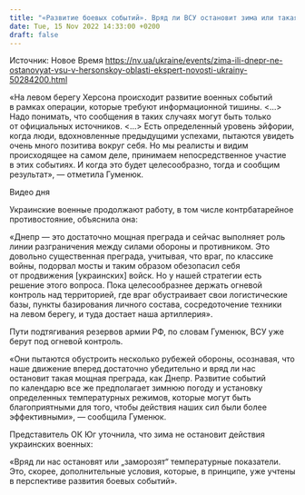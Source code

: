 ```yaml
---
title: "«Развитие боевых событий». Вряд ли ВСУ остановит зима или такая мощная преграда, как Днепр — Гуменюк о левобережье Херсонской области"
date: Tue, 15 Nov 2022 14:33:00 +0200
draft: false
---
```

Источник: Новое Время https://nv.ua/ukraine/events/zima-ili-dnepr-ne-ostanovyat-vsu-v-hersonskoy-oblasti-ekspert-novosti-ukrainy-50284200.html


«На левом берегу Херсона происходит развитие военных событий в рамках операции, которые требуют информационной тишины. <…> Надо понимать, что сообщения в таких случаях могут быть только от официальных источников. <...> Есть определенный уровень эйфории, когда люди, вдохновленные предыдущими успехами, пытаются увидеть очень много позитива вокруг себя. Но мы реалисты и видим происходящее на самом деле, принимаем непосредственное участие в этих событиях. И когда это будет целесообразно, тогда и сообщим результат», — отметила Гуменюк.

 Видео дня   

Украинские военные продолжают работу, в том числе контрбатарейное противостояние, объяснила она:

«Днепр — это достаточно мощная преграда и сейчас выполняет роль линии разграничения между силами обороны и противником. Это довольно существенная преграда, учитывая, что враг, по классике войны, подорвал мосты и таким образом обезопасил себя от продвижения [украинских] войск. Но у нашей стратегии есть решение этого вопроса. Пока целесообразнее держать огневой контроль над территорией, где враг обустраивает свои логистические базы, пункты базирования личного состава, сосредоточение техники на левом берегу, и туда достает наша артиллерия».

Пути подтягивания резервов армии РФ, по словам Гуменюк, ВСУ уже берут под огневой контроль.

«Они пытаются обустроить несколько рубежей обороны, осознавая, что наше движение вперед достаточно убедительно и вряд ли нас остановит такая мощная преграда, как Днепр. Развитие событий по календарю все же предполагает зимнюю погоду и установку определенных температурных режимов, которые могут быть благоприятными для того, чтобы действия наших сил были более эффективными», — сообщила Гуменюк.

Представитель ОК Юг уточнила, что зима не остановит действия украинских военных:

«Вряд ли нас остановят или „заморозят“ температурные показатели. Это, скорее, дополнительные условия, которые, в принципе, уже учтены в перспективе развития боевых событий».
